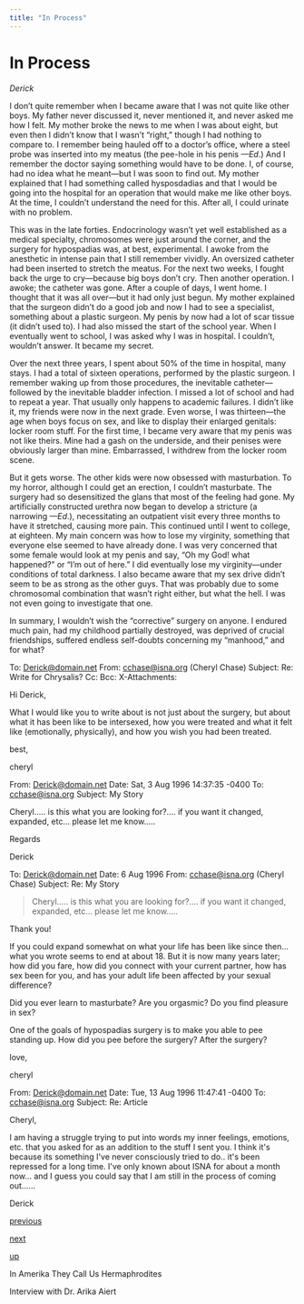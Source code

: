 ```yaml
---
title: "In Process"
---
```


# In Process

_Derick_

I don’t quite remember when I became aware that I was not quite like other boys. My father never discussed it, never mentioned it, and never asked me how I felt. My mother broke the news to me when I was about eight, but even then I didn’t know that I wasn’t “right,” though I had nothing to compare to. I remember being hauled off to a doctor’s office, where a steel probe was inserted into my meatus (the pee-hole in his penis _—Ed_.) And I remember the doctor saying something would have to be done. I, of course, had no idea what he meant—but I was soon to find out. My mother explained that I had something called hysposdadias and that I would be going into the hospital for an operation that would make me like other boys. At the time, I couldn’t understand the need for this. After all, I could urinate with no problem.

This was in the late forties. Endocrinology wasn’t yet well established as a medical specialty, chromosomes were just around the corner, and the surgery for hypospadias was, at best, experimental. I awoke from the anesthetic in intense pain that I still remember vividly. An oversized catheter had been inserted to stretch the meatus. For the next two weeks, I fought back the urge to cry—because big boys don’t cry. Then another operation. I awoke; the catheter was gone. After a couple of days, I went home. I thought that it was all over—but it had only just begun. My mother explained that the surgeon didn’t do a good job and now I had to see a specialist, something about a plastic surgeon. My penis by now had a lot of scar tissue (it didn’t used to). I had also missed the start of the school year. When I eventually went to school, I was asked why I was in hospital. I couldn’t, wouldn’t answer. It became my secret.

Over the next three years, I spent about 50% of the time in hospital, many stays. I had a total of sixteen operations, performed by the plastic surgeon. I remember waking up from those procedures, the inevitable catheter—followed by the inevitable bladder infection. I missed a lot of school and had to repeat a year. That usually only happens to academic failures. I didn’t like it, my friends were now in the next grade. Even worse, I was thirteen—the age when boys focus on sex, and like to display their enlarged genitals: locker room stuff. For the first time, I became very aware that my penis was not like theirs. Mine had a gash on the underside, and their penises were obviously larger than mine. Embarrassed, I withdrew from the locker room scene.

But it gets worse. The other kids were now obsessed with masturbation. To my horror, although I could get an erection, I couldn’t masturbate. The surgery had so desensitized the glans that most of the feeling had gone. My artificially constructed urethra now began to develop a stricture (a narrowing _—Ed_.), necessitating an outpatient visit every three months to have it stretched, causing more pain. This continued until I went to college, at eighteen. My main concern was how to lose my virginity, something that everyone else seemed to have already done. I was very concerned that some female would look at my penis and say, “Oh my God! what happened?” or “I’m out of here.” I did eventually lose my virginity—under conditions of total darkness. I also became aware that my sex drive didn’t seem to be as strong as the other guys. That was probably due to some chromosomal combination that wasn’t right either, but what the hell. I was not even going to investigate that one.

In summary, I wouldn’t wish the “corrective” surgery on anyone. I endured much pain, had my childhood partially destroyed, was deprived of crucial friendships, suffered endless self-doubts concerning my “manhood,” and for what?

To: [Derick@domain.net][1]
From: [cchase@isna.org][2] (Cheryl Chase)
Subject: Re: Write for Chrysalis?
Cc:
Bcc:
X-Attachments:

Hi Derick,

What I would like you to write about is not just about the
surgery, but about what it has been like to be intersexed,
how you were treated and what it felt like (emotionally,
physically), and how you wish you had been treated.

best,

cheryl



From: [Derick@domain.net][3]
Date: Sat, 3 Aug 1996 14:37:35 -0400
To: [cchase@isna.org][4]
Subject: My Story

Cheryl..... is this what you are looking for?.... if you
want it changed, expanded, etc... please let me know.....

Regards

Derick



To: [Derick@domain.net][5]
Date: 6 Aug 1996
From: [cchase@isna.org][6] (Cheryl Chase)
Subject: Re: My Story

>Cheryl..... is this what you are looking for?.... if you
want it
>changed, expanded, etc... please let me know.....

Thank you!

If you could expand somewhat on what your life has been
like since then... what you wrote seems to end at about 18.
But it is now many years later; how did you fare, how did
you connect with your current partner, how has sex been for
you, and has your adult life been affected by your sexual
difference?

Did you ever learn to masturbate? Are you orgasmic? Do you
find pleasure in sex?

One of the goals of hypospadias surgery is to make you able
to pee standing up. How did you pee before the surgery?
After the surgery?

love,

cheryl



From: [Derick@domain.net][7]
Date: Tue, 13 Aug 1996 11:47:41 -0400
To: [cchase@isna.org][8]
Subject: Re: Article

Cheryl,

I am having a struggle trying to put into words my inner
feelings, emotions, etc. that you asked for as an addition
to the stuff I sent you. I think it's because its something
I've never consciously tried to do.. it's been repressed
for a long time. I've only known about ISNA for about a
month now... and I guess you could say that I am still in
the process of coming out......

Derick

[previous][9]

[next][10]

[up][11]

In Amerika They Call Us Hermaphrodites

Interview with Dr. Arika Aiert

[1]: mailto:Derick@domain.net
[2]: mailto:cchase@isna.org
[3]: mailto:Derick@domain.net
[4]: mailto:cchase@isna.org
[5]: mailto:Derick@domain.net
[6]: mailto:cchase@isna.org
[7]: mailto:Derick@domain.net
[8]: mailto:cchase@isna.org
[9]: /books/chrysalis/moreno "View the previous page."
[10]: /books/chrysalis/triea "View the next page."
[11]: /books/chrysalis "View this page's parent section."
